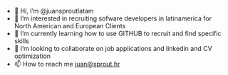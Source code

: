 - 👋 Hi, I’m @juansproutlatam
- 👀 I’m interested in recruiting sofware developers in latinamerica for North American and European Clients
- 🌱 I’m currently learning how to use GITHUB to recruit and find specific skills
- 💞️ I’m looking to collaborate on job applications and linkedin and CV optimization
- 📫 How to reach me juan@sprout.hr

<!---
juansproutlatam/juansproutlatam is a ✨ special ✨ repository because its `README.md` (this file) appears on your GitHub profile.
You can click the Preview link to take a look at your changes.
--->
